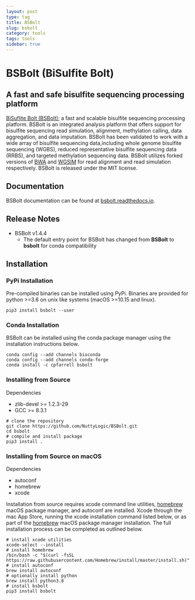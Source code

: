```yaml
---
layout: post
type: tag
title: BSBolt
slug: bsbolt
category: tools
tags: tools
sidebar: true
---
```


# **BSBolt (BiSulfite Bolt)**
## A fast and safe bisulfite sequencing processing platform

[BiSuflite Bolt (BSBolt)](https://github.com/NuttyLogic/BSBolt); a fast and scalable bisulfite sequencing 
processing platform. BSBolt is an integrated analysis platform that offers support for bisulfite sequencing 
read simulation, alignment, methylation calling, data aggregation, and data imputation. BSBolt has been validated 
to work with a wide array of bisulfite sequencing data,including whole genome bisulfite sequencing (WGBS), 
reduced representative bisulfite sequencing data (RRBS), and targeted methylation sequencing data. 
BSBolt utilizes forked versions of [BWA](https://github.com/lh3/bwa) 
and [WGSIM](https://github.com/lh3/wgsim) for read alignment and read simulation respectively. 
BSBolt is released under the MIT license.
 
## Documentation

BSBolt documentation can be found at [bsbolt.readthedocs.io](https://bsbolt.readthedocs.io).

## Release Notes
- BSBolt v1.4.4
    - The default entry point for BSBolt has changed from **BSBolt** to **bsbolt** for conda compatibility 

## Installation

### **PyPi Installation**

Pre-compiled binaries can be installed using PyPi. Binaries are provided for python >=3.6
on unix like systems (macOS >=10.15 and linux).

```shell
pip3 install bsbolt --user
```

### **Conda Installation**

BSBolt can be installed using the conda package manager using the installation instructions below. 

```shell
conda config --add channels bioconda
conda config --add channels conda-forge
conda install -c cpfarrell bsbolt
```

### **Installing from Source**

Dependencies

* zlib-devel >= 1.2.3-29
* GCC >= 8.3.1

```shell
# clone the repository
git clone https://github.com/NuttyLogic/BSBolt.git
cd bsbolt
# compile and install package
pip3 install .
```

### **Installing from Source on macOS**

Dependencies
* autoconf
* homebrew
* xcode

Installation from source requires xcode command line utilities, [homebrew](https://brew.sh/) macOS package manager, 
and autoconf are installed. Xcode through the mac App Store, running the xcode installation command listed below, 
or as part of the [homebrew](https://brew.sh/) macOS package manager installation. The full installation process
can be completed as outlined below.

```shell
# install xcode utilities
xcode-select --install
# install homebrew
/bin/bash -c "$(curl -fsSL https://raw.githubusercontent.com/Homebrew/install/master/install.sh)"
# install autoconf
brew install autoconf
# optionally install python
brew install python3.8
# install bsbolt
pip3 install bsbolt
```
